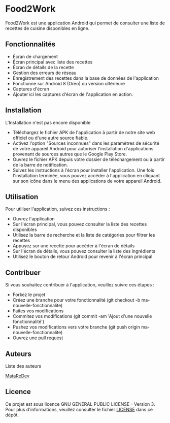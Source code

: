 # Food2Work
Food2Work est une application Android qui permet de consulter une liste de recettes de cuisine disponibles en ligne.

## Fonctionnalités
- Écran de chargement
- Écran principal avec liste des recettes
- Écran de détails de la recette
- Gestion des erreurs de réseau
- Enregistrement des recettes dans la base de données de l'application
- Fonctionne sur Android 8 (Oreo) ou version ultérieure
- Captures d'écran
- Ajouter ici les captures d'écran de l'application en action.

## Installation
L'Installation n'est pas encore disponible

- Téléchargez le fichier APK de l'application à partir de notre site web officiel ou d'une autre source fiable.
- Activez l'option "Sources inconnues" dans les paramètres de sécurité de votre appareil Android pour autoriser l'installation d'applications provenant de sources autres que le Google Play Store.
- Ouvrez le fichier APK depuis votre dossier de téléchargement ou à partir de la barre de notification.
- Suivez les instructions à l'écran pour installer l'application.
Une fois l'installation terminée, vous pouvez accéder à l'application en cliquant sur son icône dans le menu des applications de votre appareil Android.


## Utilisation
Pour utiliser l'application, suivez ces instructions :

- Ouvrez l'application
- Sur l'écran principal, vous pouvez consulter la liste des recettes disponibles
- Utilisez la barre de recherche et la liste de catégories pour filtrer les recettes
- Appuyez sur une recette pour accéder à l'écran de détails
- Sur l'écran de détails, vous pouvez consulter la liste des ingrédients
- Utilisez le bouton de retour Android pour revenir à l'écran principal

## Contribuer
Si vous souhaitez contribuer à l'application, veuillez suivre ces étapes :

- Forkez le projet
- Créez une branche pour votre fonctionnalité (git checkout -b ma-nouvelle-fonctionnalite)
- Faites vos modifications
- Commitez vos modifications (git commit -am 'Ajout d'une nouvelle fonctionnalité')
- Pushez vos modifications vers votre branche (git push origin ma-nouvelle-fonctionnalite)
- Ouvrez une pull request

## Auteurs
Liste des auteurs

[MataReDev](https://github.com/MataReDev)


## Licence
Ce projet est sous licence GNU GENERAL PUBLIC LICENSE - Version 3. Pour plus d'informations, veuillez consulter le fichier [LICENSE](https://github.com/MataReDev/Food2Work/blob/master/license.md) dans ce dépôt.
